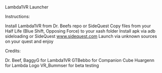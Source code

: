 Lambda1VR Launcher


Instructions:

Install Lambda1VR from Dr. Beefs repo or SideQuest
Copy files from your Half Life (Blue Shift, Opposing Force) to your xash folder
Install apk via adb sideloading or SideQuest www.sidequest.com
Launch via unknown sources on your quest and enjoy




Credits: 

Dr. Beef, BaggyG for Lambda1VR
GTBebbo for Companion Cube
Huargenn for Lambda Logo
VR_Bummser for beta testing 